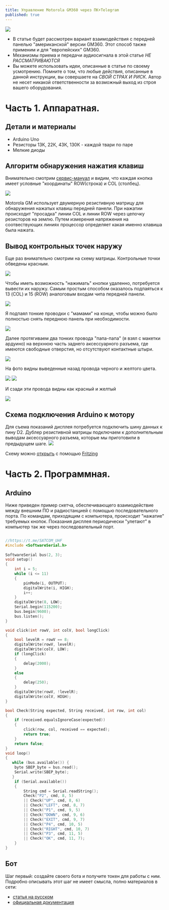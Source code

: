 ```yaml
---
title: Управление Motorola GM360 через ПК+Telegram
published: true
---
```

![](/images/bot_gm360.gif)
- В статье будет рассмотрен вариант взаимодействия с передней панелью "американской" версии GM360. Этот способ также применим и для "европейских" GM360.
- Механизмы приема и передачи аудиосигнала в этой статье *НЕ РАССМАТРИВАЮТСЯ*
- Вы можете использовать идеи, описанные в статье по своему усмотрению. Помните о том, что любые действия, описанные в данной инструкции, вы совершаете на *СВОЙ СТРАХ И РИСК*. Автор не несет никакой ответственности за возможный выход из строя вашего оборудования.

# [](#header-1) Часть 1. Аппаратная.
## [](#header-2) Детали и материалы

- Arduino Uno
- Резисторы 13К, 22К, 43К, 130К - каждой твари по паре
- Мелкие диоды
  
## [](#header-2) Алгоритм обнаружения нажатия клавиш

Внимательно смотрим [сервис-мануал](/docs/MotorolaGM.pdf) и видим, что каждая кнопка имеет условные "координаты" ROW(строка) и COL (столбец).

![](/images/keypad.png)

Motorola GM использует двумерную резистивную матрицу для обнаружения нажатых клавиш передней панели. При нажатии происходит "просадка" линии COL и линии ROW через цепочку резисторов на землю. Путем измерения напряжения на соотвествующих линиях процессор определяет какая именно клавиша была нажата.

## [](#header-2) Вывод контрольных точек наружу

Еще раз внимательно смотрим на схему матрицы. Контрольные точки обведены красным. 

![](/images/checkpoints.png)

Чтобы иметь возможность "нажимать" кнопки удаленно, потребуется вывести их наружу. Самым простым способом оказалось подпаяться к 13 (COL) и 15 (ROW) аналоговым входам чипа передней панели.

![](/images/connect_to.png)

Я подпаял тонкие проводки с "мамами" на конце, чтобы можно было полностью снять переднюю панель при необходимости. 

![](/images/wires_panel_chip.png)

Далее протягиваем два тонких провода "папа-папа" (я взял с макетки ардуино) на верхнюю часть заднего аксессуарного разъема, где имеются свободные отверстия, но отсутствуют контактные штыри. 

![](../images/rear_pins.png)

На фото видны выведенные назад провода черного и желтого цвета.

![](/images/wires_under_panel.png)
![](../images/wires1.png)

И сзади эти провода видны как красный и желтый

![](../images/wires2.jpg)

## [](#header-2) Схема подключения Arduino к мотору

Для съема показаний дисплея потребуется подключить шину данных к пину D2. Дублер резистивной матрицы подключаем к дополнительным выводам аксессуарного разъема, которые мы приготовили в предыдущем шаге.
![](/images/fritzing.png)

Схему можно [открыть](/docs/Schematics.fzz) с помощью [Fritzing](https://fritzing.org/)

# [](#header-1) Часть 2. Программная.
## [](#header-2) Arduino

Ниже приведен пример скетча, обеспечивающего взаимодействие между внешним ПО и радиостанцией с помощью последовательного порта. По командам, приходящим с компьютера, происходит "нажатие" требуемых кнопок. Показания дисплея периодически "улетают" в компьютер так же через последовательный порт.

```c++

//https://t.me/SATCOM_UHF
#include <SoftwareSerial.h>
 
SoftwareSerial bus(2, 3);
void setup()
{
    int i = 5;
    while (i <= 11)
    {
        pinMode(i, OUTPUT);
        digitalWrite(i, HIGH);
        i++;
    }
    digitalWrite(8, LOW);
    Serial.begin(115200);
    bus.begin(9600);
    bus.listen();
}

void click(int rowV, int colV, bool longClick)
{
    bool levelR = rowV == 8;
    digitalWrite(rowV, levelR);
    digitalWrite(colV, LOW);
    if (longClick)
    {
        delay(2000);
    }
    else
    {
        delay(250);
    }
    digitalWrite(rowV, !levelR);
    digitalWrite(colV, HIGH);
}

bool Check(String expected, String received, int row, int col)
{
    if (received.equalsIgnoreCase(expected))
    {
        click(row, col, received == expected);
        return true;
    }
    return false;
}
void loop()
{  
   while (bus.available()) {
    byte SBEP_byte = bus.read();
    Serial.write(SBEP_byte);
   }
    if (Serial.available())
    {
        String cmd = Serial.readString();
        Check("P2", cmd, 8, 5)
        || Check("UP", cmd, 8, 6)
        || Check("LEFT", cmd, 8, 7)
        || Check("P1", cmd, 9, 5)
        || Check("DOWN", cmd, 9, 6)
        || Check("EXIT", cmd, 9, 7)
        || Check("P4", cmd, 10, 5)
        || Check("RIGHT", cmd, 10, 7)
        || Check("P3", cmd, 11, 5)
        || Check("OK", cmd, 11, 7);
    }
}

```

## [](#header-2) Бот

Шаг первый: создайте своего бота и получите токен для работы с ним. Подробно описывать этот шаг не имеет смысла, полно материалов в сети:

- [статья на русском](https://botcreators.ru/blog/botfather-instrukciya/)
- [официальная документация](https://core.telegram.org/bots#6-botfather)
  
